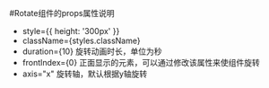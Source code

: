#Rotate组件的props属性说明
* style={{ height: '300px' }}
* className={styles.className}
* duration={10} 旋转动画时长，单位为秒
* frontIndex={0} 正面显示的元素，可以通过修改该属性来使组件旋转
* axis="x" 旋转轴，默认根据y轴旋转
